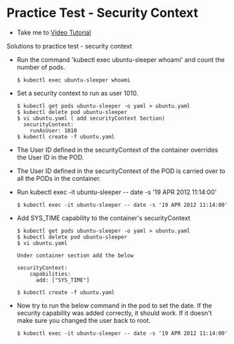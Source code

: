 # Practice Test - Security Context
  - Take me to [Video Tutorial](https://kodekloud.com/courses/539883/lectures/9816674)
  
Solutions to practice test - security context
- Run the command 'kubectl exec ubuntu-sleeper whoami' and count the number of pods.
  ```
  $ kubectl exec ubuntu-sleeper whoami
  ```
- Set a security context to run as user 1010.
  ```
  $ kubectl get pods ubuntu-sleeper -o yaml > ubuntu.yaml
  $ kubectl delete pod ubuntu-sleeper
  $ vi ubuntu.yaml ( add securityContext Section)
    securityContext:
      runAsUser: 1010
  $ kubectl create -f ubuntu.yaml
  ```
- The User ID defined in the securityContext of the container overrides the User ID in the POD.
 
- The User ID defined in the securityContext of the POD is carried over to all the PODs in the container.

- Run kubectl exec -it ubuntu-sleeper -- date -s '19 APR 2012 11:14:00'
  ```
  $ kubectl exec -it ubuntu-sleeper -- date -s '19 APR 2012 11:14:00'
  ```
- Add SYS_TIME capability to the container's securityContext
  ```
  $ kubectl get pods ubuntu-sleeper -o yaml > ubuntu.yaml
  $ kubectl delete pod ubuntu-sleeper
  $ vi ubuntu.yaml
  
  Under container section add the below
  
  securityContext:
      capabilities:
        add: ["SYS_TIME"]
        
  $ kubectl create -f ubuntu.yaml
  ```
  
 - Now try to run the below command in the pod to set the date. If the security capability was added correctly, it should work. If it doesn't make sure you changed the user back to root.
   ```
   $ kubectl exec -it ubuntu-sleeper -- date -s '19 APR 2012 11:14:00'
   ```
   
   
